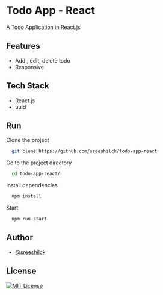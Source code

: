 
# Todo App - React

A Todo Application in React.js




## Features

- Add , edit, delete todo
- Responsive


## Tech Stack

- React.js
- uuid


## Run 

Clone the project

```bash
  git clone https://github.com/sreeshilck/todo-app-react
```

Go to the project directory

```bash
  cd todo-app-react/
```

Install dependencies

```bash
  npm install
```

Start 

```bash
  npm run start
```

## Author

- [@sreeshilck](https://github.com/sreeshilck)


## License

[![MIT License](https://img.shields.io/badge/License-MIT-green.svg)](https://choosealicense.com/licenses/mit/)

